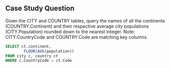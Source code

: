 ## Case Study Question

Given the CITY and COUNTRY tables, query the names of all the continents (COUNTRY.Continent) and their respective average city populations (CITY.Population) rounded down to the nearest integer.
Note: CITY.CountryCode and COUNTRY.Code are matching key columns.

```sql
SELECT ct.continent,
        FLOOR(AVG(population))
FROM city c, country ct
WHERE c.CountryCode = ct.Code
```
